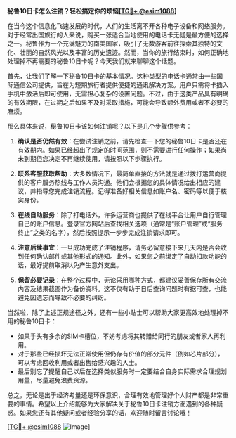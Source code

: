 **秘鲁10日卡怎么注销？轻松搞定你的烦恼[[TG💪+ @esim1088](https://t.me/s/esim1088)]**

在当今这个信息化飞速发展的时代，人们的生活离不开各种电子设备和网络服务。对于经常出国旅行的人来说，购买一张适合当地使用的电话卡无疑是最方便的选择之一。秘鲁作为一个充满魅力的南美国家，吸引了无数游客前往探索其独特的文化、壮丽的自然风光以及丰富的历史遗迹。然而，当你的旅行结束时，如何正确地处理掉不再需要的秘鲁10日卡呢？今天我们就来聊聊这个话题。

首先，让我们了解一下秘鲁10日卡的基本情况。这种类型的电话卡通常由一些国际通信公司提供，旨在为短期旅行者提供便捷的通讯解决方案。用户只需将卡插入手机中激活后即可使用，无需担心复杂的设置问题。不过，由于这类产品具有明确的有效期限，在过期之后如果不及时采取措施，可能会导致额外费用或者不必要的麻烦。

那么具体来说，秘鲁10日卡该如何注销呢？以下是几个步骤供参考：

1. **确认是否仍然有效**：在尝试注销之前，请先检查一下您的秘鲁10日卡是否还在有效期内。如果已经超出了规定的时间范围，则不需要进行任何操作；如果尚未到期但您决定不再继续使用，请按照以下步骤执行。

2. **联系客服获取帮助**：大多数情况下，最简单直接的方法就是通过拨打运营商提供的客户服务热线与工作人员沟通。他们会根据您的具体情况给出相应的建议，并指导您完成注销流程。记得准备好相关信息如账户名、密码等以便于核实身份。

3. **在线自助服务**：除了打电话外，许多运营商也提供了在线平台让用户自行管理自己的账户信息。登录官方网站后查找相关选项（通常是“账户管理”或“服务终止”之类的名字），然后按照提示一步步完成注销请求即可。

4. **注意后续事宜**：一旦成功完成了注销程序，请务必留意接下来几天内是否会收到任何确认邮件或其他形式的通知。此外，如果您之前绑定了自动扣款功能的话，最好提前取消以免产生意外支出。

5. **保留必要记录**：在整个过程中，无论采用哪种方式，都建议妥善保存所有交流内容及结果截图作为备份资料。这不仅有助于日后查询问题时有据可查，也能避免因遗忘而导致不必要的纠纷。

当然啦，除了上述正规途径之外，还有一些小贴士可以帮助大家更高效地处理掉不用的秘鲁10日卡：

- 如果手头有多余的SIM卡槽位，不妨考虑将其转赠给同行的朋友或者家人再利用。
- 对于那些已经损坏无法正常使用但仍存有价值的部分元件（例如芯片部分），可以考虑回收利用或者出售给感兴趣的人士。
- 最后别忘了提醒自己以后在选择类似服务时一定要结合自身实际需求合理规划用量，尽量避免浪费资源。

总之，无论是出于经济考量还是环保意识，合理有效地管理好个人财产都是非常重要的事情。希望以上介绍能够为大家解决关于秘鲁10日卡注销方面遇到的各种疑惑。如果您还有其他疑问或者经验分享的话，欢迎随时留言讨论哦！

[[TG💪+ @esim1088](https://t.me/s/esim1088) ![Image](https://i.postimg.cc/4NQfJmqS/Snipaste-2025-05-13-00-14-12.png)]